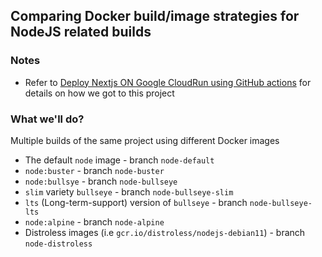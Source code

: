 ## Comparing Docker build/image strategies for NodeJS related builds

### Notes

- Refer to [Deploy Nextjs ON Google CloudRun using GitHub actions](https://www.youtube.com/watch?v=IjUnQ9kMnVo) for details on how we got to this project

### What we'll do?

Multiple builds of the same project using different Docker images

- The default `node` image - branch `node-default`
- `node:buster` - branch `node-buster`
- `node:bullsye` - branch `node-bullseye`
- `slim` variety `bullseye` - branch `node-bullseye-slim`
- `lts` (Long-term-support) version of `bullseye` - branch `node-bullseye-lts`
- `node:alpine` - branch `node-alpine`
- Distroless images (i.e `gcr.io/distroless/nodejs-debian11`) - branch `node-distroless`
